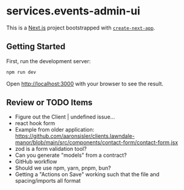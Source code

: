 # services.events-admin-ui

This is a [Next.js](https://nextjs.org) project bootstrapped with [`create-next-app`](https://nextjs.org/docs/app/api-reference/cli/create-next-app).

## Getting Started

First, run the development server:

```bash
npm run dev
```

Open [http://localhost:3000](http://localhost:3000) with your browser to see the result.

## Review or TODO Items

- Figure out the Client | undefined issue...
- react hook form
- Example from older application: https://github.com/aaronsisler/clients.lawndale-manor/blob/main/src/components/contact-form/contact-form.jsx
- zod is a form validation tool?
- Can you generate "models" from a contract?
- GitHub workflow
- Should we use npm, yarn, pnpm, bun?
- Getting a "Actions on Save" working such that the file and spacing/imports all format
